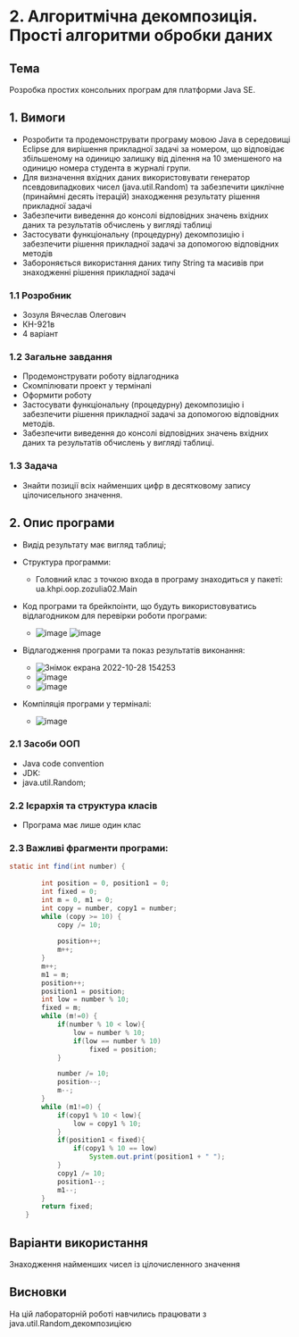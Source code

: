 # 2. Алгоритмічна декомпозиція. Прості алгоритми обробки даних

## Тема
Розробка простих консольних програм для платформи Java SE.
## 1. Вимоги
- Розробити та продемонструвати програму мовою Java в середовищі Eclipse для вирішення прикладної задачі за номером, що відповідає збільшеному на одиницю залишку від ділення на 10 зменшеного на одиницю номера студента в журналі групи.
- Для визначення вхідних даних використовувати генератор псевдовипадкових чисел (java.util.Random) та забезпечити циклічне (принаймні десять ітерацій) знаходження результату рішення прикладної задачі
- Забезпечити виведення до консолі відповідних значень вхідних даних та результатів обчислень у вигляді таблиці
- Застосувати функціональну (процедурну) декомпозицію і забезпечити рішення прикладної задачі за допомогою відповідних методів
- Забороняється використання даних типу String та масивів при знаходженні рішення прикладної задачі

### 1.1 Розробник
- Зозуля Вячеслав Олегович
- КН-921в
- 4 варіант

### 1.2 Загальне завдання
- Продемонструвати роботу відлагодника
- Скомпілювати проект у терміналі
- Оформити роботу
- Застосувати функціональну (процедурну) декомпозицію і забезпечити рішення прикладної задачі за допомогою відповідних методів.
- Забезпечити виведення до консолі відповідних значень вхідних даних та результатів обчислень у вигляді таблиці.

### 1.3 Задача
- Знайти позиції всіх найменших цифр в десятковому запису цілочисельного значення.

## 2. Опис програми
- Видід результату має вигляд таблиці;
- Структура программи:
  - Головний клас з точкою входа в програму знаходиться у пакеті: ua.khpi.oop.zozulia02.Main
- Код програми та брейкпоінти, що будуть використовуватись відлагодником для перевірки роботи програми:
  - ![image](https://user-images.githubusercontent.com/67918913/198592677-dd2d7a05-c10f-4998-ae84-97b88c008571.png) ![image](https://user-images.githubusercontent.com/67918913/198592783-4e331252-ee45-4e02-bb45-3cf38d2ecfa5.png)


- Відлагодження програми та показ результатів виконання:
  - ![Знімок екрана 2022-10-28 154253](https://user-images.githubusercontent.com/67918913/198590101-f9013998-b5f4-466a-abfa-10aeaaa21bbb.png)
  - ![image](https://user-images.githubusercontent.com/67918913/198590151-ac358d14-b4ed-4de0-99b6-6a05a243b5f6.png)
  - ![image](https://user-images.githubusercontent.com/67918913/198590474-93810bc0-bfce-4c59-b8ad-df189907ad55.png)
- Компіляція програми у терміналі:
  - ![image](https://user-images.githubusercontent.com/67918913/198590555-d3ec25ca-b75a-4009-a7c5-46a2a13245dc.png)
  
### 2.1 Засоби ООП
- Java code convention
- JDK:
- java.util.Random;
  
### 2.2 Ієрархія та структура класів
- Програма має лише один клас
### 2.3 Важливі фрагменти програми:
~~~java
static int find(int number) {
		
		int position = 0, position1 = 0;
		int fixed = 0;
		int m = 0, m1 = 0;
		int copy = number, copy1 = number;
		while (copy >= 10) {
			copy /= 10;
			
			position++;
			m++;
		}
		m++;
		m1 = m;
		position++;
        position1 = position;
		int low = number % 10;
		fixed = m;
		while (m!=0) {
			if(number % 10 < low){
				low = number % 10;
				if(low == number % 10)
				    fixed = position;
			}

			number /= 10;
			position--;
			m--;
		}
		while (m1!=0) {
			if(copy1 % 10 < low){
				low = copy1 % 10;
			}
			if(position1 < fixed){
    			if(copy1 % 10 == low)
    			    System.out.print(position1 + " ");
			}
			copy1 /= 10;
			position1--;
			m1--;
		}
		return fixed;
	}
~~~
## Варіанти використання
  Знаходження найменших чисел із цілочисленного значення
## Висновки
На цій лабораторній роботі навчились працювати з java.util.Random,декомпозицією
